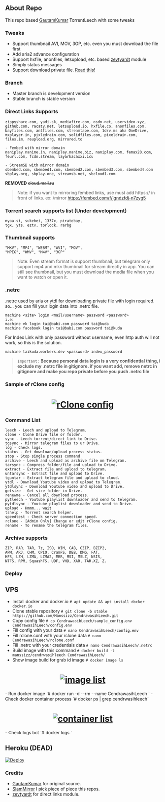 ## About Repo
This repo based [GautamKumar](https://github.com/gautamajay52/TorrentLeech-Gdrive) TorrentLeech with some tweaks

### Tweaks
- Support thumbnail AVI, MOV, 3GP, etc. even you must download the file first
- Add aria2 advance configuration
- Support hxfile, anonfiles, letsupload, etc. based [zevtyardt](https://github.com/zevtyardt/lk21) module
- Simply status messages
- Support download private file. [Read this!](https://github.com/Manssizz/CendrawasihLeech/#netrc) 

### Branch
- Master branch is development version
- Stable branch is stable version

### Direct Links Supports
```
zippyshare.com, yadi.sk, mediafire.com, osdn.net, uservideo.xyz,
github.com, racaty.net, letsupload.io, hxfile.co, anonfiles.com,
bayfiles.com, antfiles.com, streamtape.com, 1drv.ms aka OneDrive,
mxplayer.in, pixledrain.com, solidfiles.com, pixeldrain.com,
files.im, reupload.org, mirrored.to

- Fembed with mirror domain
naniplay.nanime.in, naniplay.nanime.biz, naniplay.com, femax20.com,
feurl.com, fcdn.stream, layarkacaxxi.icu

- StreamSB with mirror domain
sbembed.com, sbembed1.com, sbembed2.com, sbembed3.com, sbembed4.com
sbplay.org, sbplay.one, streamsb.net, sbcloud1.com
```
**REMOVED**
~~cloud.mail.ru~~
> Note: if you want to mirroring fembed links, use must add https:// in front of links. ex: /mirror https://fembed.com/f/jgndzfdj-n7zyg5
### Torrent search supports list (Under development)
```
nyaa.si, sukebei, 1337x, piratebay,
tgx, yts, eztv, torlock, rarbg
```
### Thumbnail supports
```
"MKV", "MP4", "WEBM", "AVI", "MOV", 
"MPEG", "WMV", "M4V", "3GP"
```
> Note: Even stream format is support thumbnail, but telegram only support mp4 and mkv thumbnail for stream directly in app. You can still see thumbnail, but you must download the media file when you want to watch or open it.
### .netrc
.netrc used by aria or ytdl for downloading private file with login required. so... you can fill your login data into .netrc file. 
```
machine <site> login <mail/username> password <password>
i.e: 
machine vk login tai@babi.com password tai@kuda
machine facebook login tai@babi.com password tai@kuda
```
For Index Link with only password without username, even http auth will not work, so this is the solution.
```
machine taikuda.workers.dev <password> index_password
```
> `Important:` **Because personal data login is a very confidential thing, i exclude my .netrc file in gitignore. if you want add, remove netrc in gitignore and  make you repo private before you push .netrc file** 
### Sample of rClone config
<h1 align="center">
  <a href="https://github.com/Manssizz/CendrawasihLeech"><img src="https://raw.githubusercontent.com/Manssizz/CendrawasihLeech/master/rclone.jpg" alt="rClone config"></a>
</h1>

### Command List
```
leech - Leech and upload to Telegram.
clone - Clone Drive file or folder.
sync - Leech torrent/direct link to Drive.
tgsync - Mirror telegram files to ur Drive.
log - Check logs.
status - Get download/upload process status. 
stop - Stop single process command 
archive - Leech and upload as archive file on Telegram.
tarsync - Compress folder/file and upload to Drive.
extract - Extract file and upload to telegram.
untarsync - Extract file and upload to Drive.
tguntar - Extract telegram file and upload to cloud.
ytdl - Download Youtube video and upload to Telegram.
ytdlsync - Download Youtube video and upload to Drive.
getsize - Get size folder in Drive.
renewme - Cancel all download process.
pytleech - Youtube playlist downloader and send to telegram.
pytdlsync - Youtube playlist downloader and send to Drive.
upload - Hmmm... wait
tshelp - Torrent search helper.
speedtest - Check server connection speed.
rclone - [Admin Only] Change or edit rClone config.
rename - To rename the telegram files.
```

### Archive supports
```
ZIP, RAR, TAR, 7z, ISO, WIM, CAB, GZIP, BZIP2, 
APM, ARJ, CHM, CPIO, CramFS, DEB, DMG, FAT, 
HFS, LZH, LZMA, LZMA2, MBR, MSI, MSLZ, NSIS, 
NTFS, RPM, SquashFS, UDF, VHD, XAR, TAR.XZ, Z.
```

### Deploy
## VPS
- Install docker and docker.io
`# apt update && apt install docker docker.io`
- Clone stable repository
`# git clone -b stable https://github.com/Manssizz/CendrawasihLeech.git`
- Copy config file
`# cp CendrawasihLeech/sample_config.env CendrawasihLeech/config.env`
- Fill config with your data
`# nano CendrawasihLeech/config.env`
- Fill rclone.conf with your rclone data
`# nano CendrawasihLeech/rclone.conf`
- Fill .netrc with your credentials data
`# nano CendrawasihLeech/.netrc`
- Build image with this command
`# docker build -t manssizz/cendrwasihleech CendrawasihLeech/`
- Show image build for grab id image
`# docker image ls`
<h1 align="center">
  <a href="https://github.com/Manssizz/CendrawasihLeech"><img src="https://i.imgur.com/GNrYo76.png" alt="image list"></a>
</h1>
- Run docker image
`# docker run -d --rm --name CendrawasihLeech <image-id>`
- Check docker container process 
`# docker ps | grep cendrwasihleech`
<h1 align="center">
  <a href="https://github.com/Manssizz/CendrawasihLeech"><img src="https://i.imgur.com/SdcvUFO.png" alt="container list"></a>
</h1>
- Check logs bot
`# docker logs <container-id>`

## Heroku (DEAD)
[![Deploy](https://www.herokucdn.com/deploy/button.svg)](https://heroku.com/deploy?template=https://github.com/Manssizz/CendrawasihLeech/tree/stable)

### Credits
* [GautamKumar](https://github.com/gautamajay52/TorrentLeech-Gdrive) for original source.
* [SlamMirror](https://github.com/breakdowns/slam-mirrorbot) I pick piece of piece this repos.
* [zevtyardt](https://github.com/zevtyardt/lk21) for direct links module.
